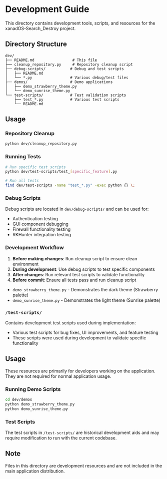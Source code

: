 # Development Guide

This directory contains development tools, scripts, and resources for the xanadOS-Search_Destroy project.

## Directory Structure

```
dev/
├── README.md                 # This file
├── cleanup_repository.py     # Repository cleanup script
├── debug-scripts/           # Debug and test scripts
│   ├── README.md
│   └── *.py                 # Various debug/test files
├── demos/                   # Demo applications
│   ├── demo_strawberry_theme.py
│   └── demo_sunrise_theme.py
└── test-scripts/            # Test validation scripts
    ├── test_*.py            # Various test scripts
    └── README.md
```

## Usage

### Repository Cleanup
```bash
python dev/cleanup_repository.py
```

### Running Tests
```bash
# Run specific test scripts
python dev/test-scripts/test_[specific_feature].py

# Run all tests
find dev/test-scripts -name "test_*.py" -exec python {} \;
```

### Debug Scripts
Debug scripts are located in `dev/debug-scripts/` and can be used for:
- Authentication testing
- GUI component debugging  
- Firewall functionality testing
- RKHunter integration testing

### Development Workflow

1. **Before making changes**: Run cleanup script to ensure clean environment
2. **During development**: Use debug scripts to test specific components
3. **After changes**: Run relevant test scripts to validate functionality
4. **Before commit**: Ensure all tests pass and run cleanup script

- `demo_strawberry_theme.py` - Demonstrates the dark theme (Strawberry palette)
- `demo_sunrise_theme.py` - Demonstrates the light theme (Sunrise palette)

### `/test-scripts/`

Contains development test scripts used during implementation:

- Various test scripts for bug fixes, UI improvements, and feature testing
- These scripts were used during development to validate specific functionality

## Usage

These resources are primarily for developers working on the application. They are not required for normal application usage.

### Running Demo Scripts

```bash
cd dev/demos
python demo_strawberry_theme.py
python demo_sunrise_theme.py
```

### Test Scripts

The test scripts in `/test-scripts/` are historical development aids and may require modification to run with the current codebase.

## Note

Files in this directory are development resources and are not included in the main application distribution.
